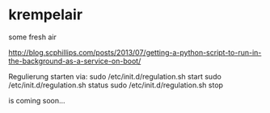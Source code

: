 # krempelair
some fresh air

http://blog.scphillips.com/posts/2013/07/getting-a-python-script-to-run-in-the-background-as-a-service-on-boot/

Regulierung starten via:
sudo /etc/init.d/regulation.sh start
sudo /etc/init.d/regulation.sh status
sudo /etc/init.d/regulation.sh stop



is coming soon...

